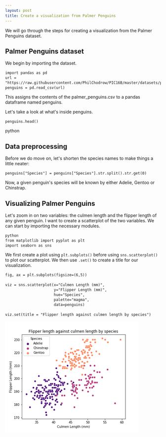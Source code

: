 ```yaml
---
layout: post
title: Create a visualization from Palmer Penguins
---
```

We will go through the steps for creating a visualization from the Palmer Penguins dataset.

## Palmer Penguins dataset

We begin by importing the dataset.

```
import pandas as pd
url = "https://raw.githubusercontent.com/PhilChodrow/PIC16B/master/datasets/palmer_penguins.csv"
penguins = pd.read_csv(url)
```
This assigns the contents of the palmer_penguins.csv to a pandas dataframe named penguins.

Let's take a look at what's inside penguins.

```
penguins.head()
```
python

## Data preprocessing

Before we do move on, let's shorten the species names to make things a little neater:

```
penguins["Species"] = penguins["Species"].str.split().str.get(0)
```
Now, a given penguin's species will be known by either Adelie, Gentoo or Chinstrap.

## Visualizing Palmer Penguins

Let's zoom in on two variables: the culmen length and the flipper length of any given penguin. I want to create a scatterplot of the two variables.
We can start by importing the necessary modules.

```
python
from matplotlib import pyplot as plt
import seaborn as sns
```

We first create a plot using `plt.subplots()` before using `sns.scatterplot()` to plot our scatterplot. We then use `.set()` to create a title for our visualization.

```
fig, ax = plt.subplots(figsize=(6,5))

viz = sns.scatterplot(x="Culmen Length (mm)", 
                      y="Flipper Length (mm)",
                      hue="Species",
                      palette="magma",
                      data=penguins)

viz.set(title = "Flipper length against culmen length by species")
```
![Flipper-culmen.png](/images/Flipper-culmen.png)



